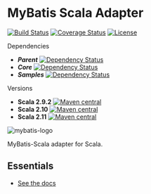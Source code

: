 MyBatis Scala Adapter
=====================

[![Build Status](https://travis-ci.org/mybatis/scala.svg?branch=master)](https://travis-ci.org/mybatis/scala)
[![Coverage Status](https://coveralls.io/repos/mybatis/scala/badge.svg?branch=master&service=github)](https://coveralls.io/github/mybatis/scala?branch=master)
[![License](http://img.shields.io/:license-apache-brightgreen.svg)](http://www.apache.org/licenses/LICENSE-2.0.html)

Dependencies
* _**Parent**_ [![Dependency Status](https://www.versioneye.com/user/projects/5619b5f6a193340f280004a2/badge.svg?style=flat)](https://www.versioneye.com/user/projects/5619b5f6a193340f280004a2)
* _**Core**_ [![Dependency Status](https://www.versioneye.com/user/projects/571c1885fcd19a0039f17f4d/badge.svg?style=flat)](https://www.versioneye.com/user/projects/571c1885fcd19a0039f17f4d)
* _**Samples**_ [![Dependency Status](https://www.versioneye.com/user/projects/571c1880fcd19a00415b26a5/badge.svg?style=flat)](https://www.versioneye.com/user/projects/571c1880fcd19a00415b26a5)

Versions
* **Scala 2.9.2** [![Maven central](https://maven-badges.herokuapp.com/maven-central/org.mybatis.scala/mybatis-scala-core_2.9.2/badge.svg)](https://maven-badges.herokuapp.com/maven-central/org.mybatis.scala/mybatis-scala-core_2.9.2)
* **Scala 2.10** [![Maven central](https://maven-badges.herokuapp.com/maven-central/org.mybatis.scala/mybatis-scala-core_2.10/badge.svg)](https://maven-badges.herokuapp.com/maven-central/org.mybatis.scala/mybatis-scala-core_2.10)
* **Scala 2.11** [![Maven central](https://maven-badges.herokuapp.com/maven-central/org.mybatis.scala/mybatis-scala-core_2.11/badge.svg)](https://maven-badges.herokuapp.com/maven-central/org.mybatis.scala/mybatis-scala-core_2.11)

![mybatis-logo](http://mybatis.github.io/images/mybatis-logo.png)

MyBatis-Scala adapter for Scala.

Essentials
----------

* [See the docs](http://mybatis.github.io/scala/)
